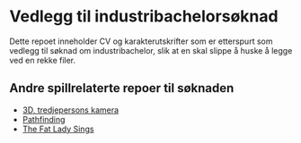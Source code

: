 # Vedlegg til industribachelorsøknad

Dette repoet inneholder CV og karakterutskrifter som er etterspurt som vedlegg til søknad om industribachelor, slik at en skal slippe å huske å legge ved en rekke filer.

## Andre spillrelaterte repoer til søknaden

- [3D, tredjepersons kamera](https://github.com/TheHeartmann/3D_third-person_camera)
- [Pathfinding](https://github.com/TheHeartmann/PG4500_pathfinding)
- [The Fat Lady Sings](https://github.com/clemarescx/GGJ2017-fatladysings)